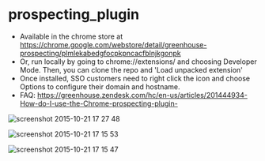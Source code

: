 # prospecting_plugin
- Available in the chrome store at https://chrome.google.com/webstore/detail/greenhouse-prospecting/plmlekabedgfocpkpncacfblnjkgonpk
- Or, run locally by going to chrome://extensions/ and choosing Developer Mode. Then, you can clone the repo and 'Load unpacked extension'
- Once installed, SSO customers need to right click the icon and choose Options to configure their domain and hostname.
- FAQ: https://greenhouse.zendesk.com/hc/en-us/articles/201444934-How-do-I-use-the-Chrome-prospecting-plugin-

![screenshot 2015-10-21 17 27 48](https://cloud.githubusercontent.com/assets/460874/10650761/33edf0e8-7819-11e5-8078-251b2b84bb44.png)

![screenshot 2015-10-21 17 15 53](https://cloud.githubusercontent.com/assets/460874/10650457/8e0e408e-7817-11e5-9d50-cc2e4b6f337a.png)

![screenshot 2015-10-21 17 15 47](https://cloud.githubusercontent.com/assets/460874/10650458/8e0f008c-7817-11e5-8789-86a2d1258389.png)

